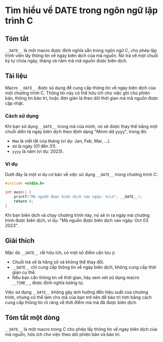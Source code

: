 <!--
Meta Description: # Tìm hiểu về __DATE__ trong ngôn ngữ lập trình C ## Tóm tắt `__DATE__` là một macro được định nghĩa sẵn trong ngôn ngữ C, cho phép lập trình viên lấy...
Meta Keywords: biên, dịch, __date__, được, ngày
-->

# Tìm hiểu về __DATE__ trong ngôn ngữ lập trình C

## Tóm tắt
`__DATE__` là một macro được định nghĩa sẵn trong ngôn ngữ C, cho phép lập trình viên lấy thông tin về ngày biên dịch của mã nguồn. Nó trả về một chuỗi ký tự chứa ngày, tháng và năm mà mã nguồn được biên dịch.

## Tài liệu
Macro `__DATE__` được sử dụng để cung cấp thông tin về ngày biên dịch của một chương trình C. Thông tin này có thể hữu ích cho việc ghi chú phiên bản, thông tin bảo trì, hoặc đơn giản là theo dõi thời gian mà mã nguồn được cập nhật.

### Cách sử dụng
Khi bạn sử dụng `__DATE__` trong mã của mình, nó sẽ được thay thế bằng một chuỗi diễn tả ngày biên dịch theo định dạng "Mmm dd yyyy", trong đó:
- `Mmm` là viết tắt của tháng (ví dụ: Jan, Feb, Mar, ...).
- `dd` là ngày (01 đến 31).
- `yyyy` là năm (ví dụ: 2023).

### Ví dụ
Dưới đây là một ví dụ cơ bản về việc sử dụng `__DATE__` trong chương trình C:

```c
#include <stdio.h>

int main() {
    printf("Mã nguồn được biên dịch vào ngày: %s\n", __DATE__);
    return 0;
}
```

Khi bạn biên dịch và chạy chương trình này, nó sẽ in ra ngày mà chương trình được biên dịch, ví dụ: "Mã nguồn được biên dịch vào ngày: Oct 03 2023".

## Giải thích
Mặc dù `__DATE__` rất hữu ích, có một số điểm cần lưu ý:
- Chuỗi trả về là hằng số và không thể thay đổi.
- `__DATE__` chỉ cung cấp thông tin về ngày biên dịch, không cung cấp thời gian cụ thể.
- Nếu bạn cần thông tin về thời gian, hãy xem xét sử dụng macro `__TIME__`, được định nghĩa tương tự.

Việc sử dụng `__DATE__` không gây ảnh hưởng đến hiệu suất của chương trình, nhưng có thể làm cho mã của bạn trở nên dễ bảo trì hơn bằng cách cung cấp thông tin rõ ràng về thời điểm mà mã đã được biên dịch.

## Tóm tắt một dòng
`__DATE__` là một macro trong C cho phép lấy thông tin về ngày biên dịch của mã nguồn, hữu ích cho việc theo dõi phiên bản và bảo trì.
